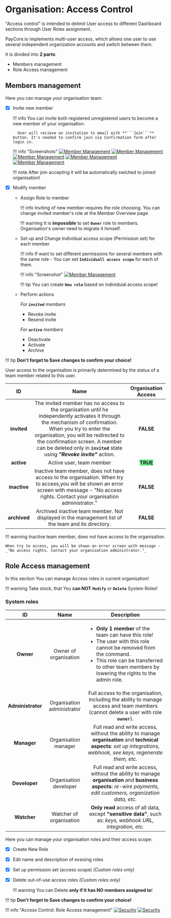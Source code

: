 # Organisation: Access Control

"Access control" is intended to delimit User access to different Dashboard sections  through User Roles assignment.

PayCore.io implements multi-user access, which allows one user to use several independent organization accounts and switch between them.

It is divided into **2 parts**:

- Members management
- Role Access management 


## Members management

Here you can manage your organisation team:

- [x] Invite new member

    !!! info
        You can invite both registered unregistered users to become a new member of your organisation. 
        
        User will recieve an invitation to email with **```Join```** button. It's needed to confirm join via Confirmation form after login in.
    
 


    !!! info "Screenshots"
        [![Member Management](images/org_memb1.png)](images/org_memb1.png)
        [![Member Management](images/org_memb2.png)](images/org_memb2.png)
        [![Member Management](images/org_memb3.png)](images/org_memb3.png)
        [![Member Management](images/org_memb4.png)](images/org_memb4.png)
        [![Member Management](images/org_memb5.png)](images/org_memb5.png)
   
    !!! note 
        After join accepting it will be automatically swiched to joined organisation!

- [x] Modify member

    - Assign Role to member

        !!! info
            Inviting of new member requires the role choosing. You can change invited member's role at the Member Overview page.

        !!! warning
            It is **impossible** to set **```Owner```** role to members. Organisation's owner need to migrate it himself.

    - Set up and Change Individual access scope (Permission set) for each member

        !!! info
            If want to set different permissions for several members with the same role - You can set **```Individuall access scope```** for each of them.
    
        !!! info "Screenshot"
            [![Member Management](images/org_memb6.png)](images/org_memb6.png)
    
        !!! tip
            You can create **```New role```** based on individuial access scope!

    - Perform actions
    
        _For **```invited```** members_

        - Revoke invite
        - Resend invite

        _For **```active```** members_
    
        - Deactivate
        - Activate
        - Archive





!!! tip
    **Don't forget to Save changes to confirm your choice!**



User access to the organisation is primarily determined  by the status of a team member related to this user.

|    **ID**      |               **Name**       |        **Organisation Access**       |
|:--------------:|:----------------------------:|:----------------------------:|
| **invited**      | The invited member  has no access to the organisation until he independently activates it through the mechanism of confirmation. When you try to enter the organisation, you will be redirected to the confirmation screen. A member can be deleted only in **```invited```** state using **_"Revoke invite"_** action.      | **FALSE**         |
| **active**      | Active user, team member        | <span style="background-color:#79f99b"> **TRUE**</span    >         |
| **inactive**      | Inactive team member, does not have access to the organisation. When try to access,you will be shown an error screen with message - "No access rights. Contact your organisation administrator."       |  **FALSE**       |    
| **archived**      | Archived inactive team member. Not displayed in the management list of the team and its directory.        |  **FALSE**       |


!!! warning
    Inactive team member, does not have access to the organisation. 

    When try to access, you will be shown an error screen with message - _"No access rights. Contact your organisation administrator."_

## Role Access management 

In this section You can manage Access roles in current organisation!

!!! warning 
    Take stock, that You **can NOT** **```Modify```** or **```Delete```**  System Roles! 
    
### System roles
|    **ID**      |               **Name**       |        **Description**       |
|:--------------:|:----------------------------:|:----------------------------:|
| **Owner**      | Owner of organisation        |<ul align="left" > <li >**Only 1 member** of the team can have this role!</li><li>The user with this role cannot be removed from the command.</li><li> This role can be transferred to other team members by lowering the rights to the admin role.</li></ul>|
| **Administrator**      | Organisation administrator   |Full access to the organisation, including the ability to manage access and team members (cannot delete a user with role **```owner```**).       |
| **Manager**    | Organisation manager         |Full read and write access, without the ability to manage **organisation** and **technical aspects**: _set up integrations, webhook, see keys, regenerate them, etc._      |
| **Developer**  | Organisation developer       |  Full read and write access, without the ability to manage **organisation** and **business aspects**: _re-wire payments, edit customers, organization data, etc._     |
| **Watcher**    | Watcher of  organisation     | **Only read** access  of all data, except **"sensitive data"**, such as: _keys, webhook URL, integration, etc._      |


Here you can manage your organisation roles and their access scope:

- [x] Create New Role
- [x] Edit name and description of exsising roles
- [x] Set up permission set (access scope) _(Custom roles only)_
- [x] Delete out-of-use access roles _(Custom roles only)_
    
    !!! warning
        You can Delete **only if It has NO members assigned to**!

!!! tip
    **Don't forget to Save changes to confirm your choice!**


!!! info "Access Control: Role Access management"
    [![Security](images/org_access1.png)](images/org_access1.png)
    [![Security](images/org_access2.png)](images/org_access2.png)

